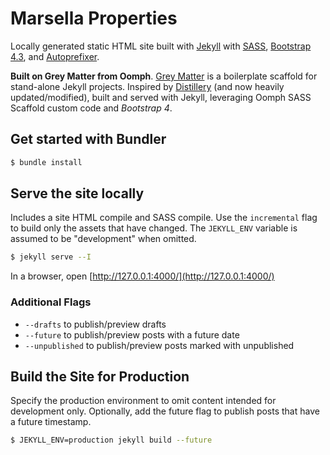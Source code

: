 Marsella Properties
====================

Locally generated static HTML site built with [Jekyll](https://jekyllrb.com/) with [SASS](https://sass-lang.com/), [Bootstrap 4.3](https://getbootstrap.com/docs/4.3/getting-started/introduction/), and [Autoprefixer](https://github.com/vwochnik/jekyll-autoprefixer).

**Built on Grey Matter from Oomph**. [Grey Matter](https://github.com/oomphinc/oomph-grey-matter) is a boilerplate scaffold for stand-alone Jekyll projects. Inspired by [Distillery](https://github.com/thinkshout/distillery/tree/master/) (and now heavily updated/modified), built and served with Jekyll, leveraging Oomph SASS Scaffold custom code and *Bootstrap 4*.


## Get started with Bundler

```bash
$ bundle install
```

## Serve the site locally

Includes a site HTML compile and SASS compile. Use the `incremental` flag to build 
only the assets that have changed. The `JEKYLL_ENV` variable is assumed to be 
"development" when omitted. 

```bash
$ jekyll serve --I
```

In a browser, open [http://127.0.0.1:4000/](http://127.0.0.1:4000/)

### Additional Flags

+ `--drafts` to publish/preview drafts
+ `--future` to publish/preview posts with a future date
+ `--unpublished` to publish/preview posts marked with unpublished


## Build the Site for Production

Specify the production environment to omit content intended for development only. 
Optionally, add the future flag to publish posts that have a future timestamp. 

```bash
$ JEKYLL_ENV=production jekyll build --future
```
